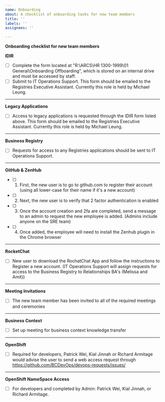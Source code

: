 ```yaml
---
name: Onboarding
about: A checklist of onboarding tasks for new team members
title: ''
labels: ''
assignees: ''

---
```


**Onboarding checklist for new team members**


**IDIR**
- [ ] Complete the form located at "R:\ARCS\HR 1300-1999\01 General\Onboarding Offboarding", which is stored on an internal drive and must be accessed by staff.
- [ ] Submit to IT Operations Support. This form should be emailed to the Registries Executive Assistant. Currently this role is held by Michael Leung.

-----------------

**Legacy Applications**
- [ ] Access to legacy applications is requested through the IDIR form listed above. This form should be emailed to the Registries Executive Assistant. Currently this role is held by Michael Leung.

-----------------

**Business Registry**
- [ ] Requests for access to any Registries applications should be sent to IT Operations Support.

-----------------

**GitHub & ZenHub**
- [ ] 1. First, the new user is to go to github.com to register their account (using all lower-case for their name if it's a new account)
- [ ] 2. Next, the new user is to verify that 2 factor authentication is enabled 
- [ ] 3. Once the account creation and 2fa are completed, send a message to an admin to request the new employee is added. (Admins include anyone on the SRE team)
- [ ] 4. Once added, the employee will need to install the Zenhub plugin in the Chrome browser

-----------------

**RocketChat**
- [ ] New user to download the RochatChat App and follow the instructions to Register a new account. (IT Operations Support will assign requests for access to the Business Registry to Relationships BA's (Melissa and Amit))

-----------------

**Meeting Invitations**
- [ ] The new team member has been invited to all of the required meetings and ceremonies

-----------------

**Business Context**

- [ ] Set up meeting for business context knowledge transfer
 
-----------------

**OpenShift**
- [ ] Required for developers, Patrick Wei, Kial Jinnah or Richard Armitage would advise the user to send a web access request through https://github.com/BCDevOps/devops-requests/issues/

-----------------

**OpenShift NameSpace Access**
- [ ] For developers and completed by Admin: Patrick Wei, Kial Jinnah, or Richard Armitage.
